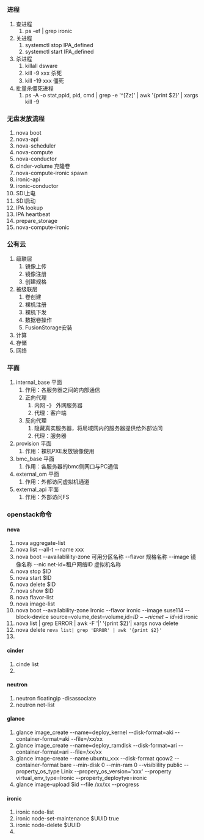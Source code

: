 ### 进程 ###
1. 查进程
	1. ps -ef | grep ironic
2. 关进程
	1. systemctl stop IPA_defined
	2. systemctl start IPA_defined
3. 杀进程
	1. killall dsware
	2. kill -9 xxx 杀死
	3. kill -19 xxx	僵死
4. 批量杀僵死进程
	1. ps -A -o stat,ppid, pid, cmd | grep -e '^[Zz]' | awk '{print $2}' | xargs kill -9

### 无盘发放流程 ###
1. nova boot
2. nova-api
3. nova-scheduler
4. nova-compute
5. nova-conductor
3. cinder-volume 克隆卷
4. nova-compute-ironic spawn
5. ironic-api
4. ironic-conductor
5. SDI上电
6. SDI启动
6. IPA lookup
8. IPA heartbeat
9. prepare_storage
10. nova-compute-ironic

### 公有云 ###
1. 级联层
	1. 镜像上传
	2. 镜像注册
	3. 创建规格
2. 被级联层
	1. 卷创建
	2. 裸机注册
	3. 裸机下发
	4. 数据卷操作
	5. FusionStorage安装
3. 计算
4. 存储
5. 网络

### 平面 ###
1. internal_base 平面
	1. 作用：各服务器之间的内部通信
	2. 正向代理
		1. 内网 -》 外网服务器
		2. 代理：客户端
	3. 反向代理
		1. 隐藏真实服务器，将局域网内的服务器提供给外部访问
		2. 代理：服务器 
2. provision 平面
	1. 作用：裸机PXE发放镜像使用
3. bmc_base 平面
	1. 作用：各服务器的bmc侧网口与PC通信
4. external_om 平面
	1. 作用：外部访问虚拟机通道
5. external_api 平面
	1. 作用：外部访问FS

### openstack命令 ###
#### nova ####
1. nova aggregate-list
2. nova list --all-t --name xxx
3. nova boot --availablility-zone 可用分区名称 --flavor 规格名称 --image 镜像名称 --nic net-id=租户网络ID 虚拟机名称
4. nova stop $ID
5. nova start $ID
6. nova delete $ID
7. nova show $ID
8. nova flavor-list
9. nova image-list
10. nova boot --availability-zone Ironic --flavor ironic --image suse114 --block-device source=volume,dest=volume,id=$ID --nic net-id=$id ironic
11. nova list | grep ERROR | awk -F '|' '{print $2}'| xargs nova delete
12. nova delete `nova list| grep 'ERROR' | awk '{print $2}'`
13.  
#### cinder ####
1. cinde list
2. 

#### neutron ####
1. neutron floatingip -disassociate <floatingipid>
2. neutron net-list


#### glance ####
1. glance image_create --name=deploy_kernel --disk-format=aki --container-format=aki --file=/xx/xx
2. glance image_create --name=deploy_ramdisk --disk-format=ari --container-format=ari --file=/xx/xx
3. glance image-create --name ubuntu_xxx --disk-format qcow2 --container-format bare --min-disk 0 --min-ram 0 --visiblility public --property_os_type Linix --propery_os_version='xxx' --property virtual_env_type=Ironic --property_deploytye=ironic
4. glance image-upload $id --file /xx/xx --progress
#### ironic ####
1. ironic node-list
2. ironic node-set-maintenance $UUID true
3. ironic node-delete $UUID
4. 